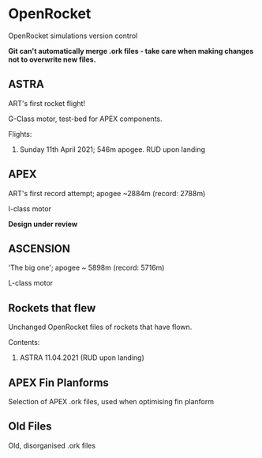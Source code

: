 # OpenRocket
OpenRocket simulations version control

**Git can't automatically merge .ork files - take care when making changes not to overwrite new files.**

## ASTRA
ART's first rocket flight!

G-Class motor, test-bed for APEX components.

Flights:
1) Sunday 11th April 2021; 546m apogee. RUD upon landing

## APEX
ART's first record attempt; apogee ~2884m (record: 2788m)

I-class motor

**Design under review**

## ASCENSION
'The big one'; apogee ~ 5898m (record: 5716m)

L-class motor

## Rockets that flew
Unchanged OpenRocket files of rockets that have flown.

Contents:
1) ASTRA 11.04.2021 (RUD upon landing)

## APEX Fin Planforms
Selection of APEX .ork files, used when optimising fin planform

## Old Files
Old, disorganised .ork files
